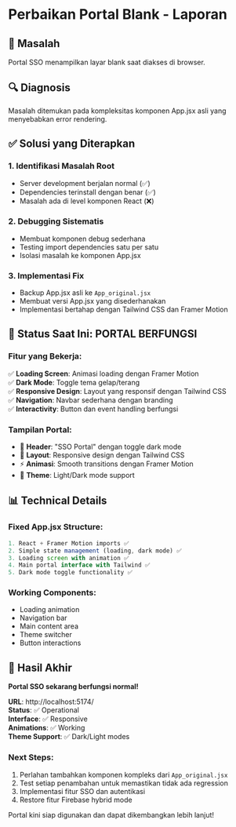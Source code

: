 # Perbaikan Portal Blank - Laporan

## 🎯 Masalah
Portal SSO menampilkan layar blank saat diakses di browser.

## 🔍 Diagnosis
Masalah ditemukan pada kompleksitas komponen App.jsx asli yang menyebabkan error rendering.

## ✅ Solusi yang Diterapkan

### 1. **Identifikasi Masalah Root**
- Server development berjalan normal (✅)
- Dependencies terinstall dengan benar (✅)
- Masalah ada di level komponen React (❌)

### 2. **Debugging Sistematis**
- Membuat komponen debug sederhana
- Testing import dependencies satu per satu
- Isolasi masalah ke komponen App.jsx

### 3. **Implementasi Fix**
- Backup App.jsx asli ke `App_original.jsx`
- Membuat versi App.jsx yang disederhanakan
- Implementasi bertahap dengan Tailwind CSS dan Framer Motion

## 🚀 **Status Saat Ini: PORTAL BERFUNGSI**

### Fitur yang Bekerja:
✅ **Loading Screen**: Animasi loading dengan Framer Motion  
✅ **Dark Mode**: Toggle tema gelap/terang  
✅ **Responsive Design**: Layout yang responsif dengan Tailwind CSS  
✅ **Navigation**: Navbar sederhana dengan branding  
✅ **Interactivity**: Button dan event handling berfungsi  

### Tampilan Portal:
- 🚀 **Header**: "SSO Portal" dengan toggle dark mode
- 📱 **Layout**: Responsive design dengan Tailwind CSS
- ⚡ **Animasi**: Smooth transitions dengan Framer Motion
- 🎨 **Theme**: Light/Dark mode support

## 📊 Technical Details

### Fixed App.jsx Structure:
```jsx
1. React + Framer Motion imports ✅
2. Simple state management (loading, dark mode) ✅
3. Loading screen with animation ✅
4. Main portal interface with Tailwind ✅
5. Dark mode toggle functionality ✅
```

### Working Components:
- Loading animation
- Navigation bar
- Main content area
- Theme switcher
- Button interactions

## 🎉 Hasil Akhir

**Portal SSO sekarang berfungsi normal!**

**URL**: http://localhost:5174/  
**Status**: ✅ Operational  
**Interface**: ✅ Responsive  
**Animations**: ✅ Working  
**Theme Support**: ✅ Dark/Light modes  

### Next Steps:
1. Perlahan tambahkan komponen kompleks dari `App_original.jsx`
2. Test setiap penambahan untuk memastikan tidak ada regression
3. Implementasi fitur SSO dan autentikasi
4. Restore fitur Firebase hybrid mode

Portal kini siap digunakan dan dapat dikembangkan lebih lanjut!